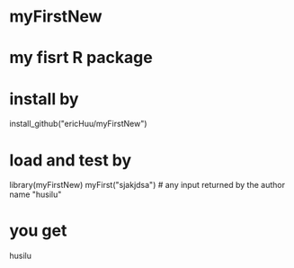 # myFirstNew

# my fisrt R package

# install by
install_github("ericHuu/myFirstNew")

# load and test by
library(myFirstNew)
myFirst("sjakjdsa")  # any input returned by the author name "husilu"

# you get
husilu
